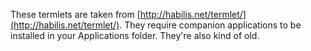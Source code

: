 These termlets are taken from [http://habilis.net/termlet/](http://habilis.net/termlet/). They require companion applications to be installed in your Applications folder. They're also kind of old.
